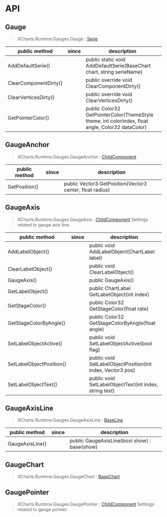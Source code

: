 # API

## Gauge

> XCharts.Runtime.Gauges.Gauge : [Serie](https://xcharts-team.github.io/docs/api#serie)

|public method|since|description|
|--|--|--|
|AddDefaultSerie()||public static void AddDefaultSerie(BaseChart chart, string serieName)|
|ClearComponentDirty()||public override void ClearComponentDirty()|
|ClearVerticesDirty()||public override void ClearVerticesDirty()|
|GetPointerColor()||public Color32 GetPointerColor(ThemeStyle theme, int colorIndex, float angle, Color32 dataColor)|

## GaugeAnchor

> XCharts.Runtime.Gauges.GaugeAnchor : [ChildComponent](https://xcharts-team.github.io/docs/api#childcomponent)

|public method|since|description|
|--|--|--|
|GetPosition()||public Vector3 GetPosition(Vector3 center, float radius)|

## GaugeAxis

> XCharts.Runtime.Gauges.GaugeAxis : [ChildComponent](https://xcharts-team.github.io/docs/api#childcomponent)
Settings related to gauge axis line.

|public method|since|description|
|--|--|--|
|AddLabelObject()||public void AddLabelObject(ChartLabel label)|
|ClearLabelObject()||public void ClearLabelObject()|
|GaugeAxis()||public GaugeAxis()|
|GetLabelObject()||public ChartLabel GetLabelObject(int index)|
|GetStageColor()||public Color32 GetStageColor(float rate)|
|GetStageColorByAngle()||public Color32 GetStageColorByAngle(float angle)|
|SetLabelObjectActive()||public void SetLabelObjectActive(bool flag)|
|SetLabelObjectPosition()||public void SetLabelObjectPosition(int index, Vector3 pos)|
|SetLabelObjectText()||public void SetLabelObjectText(int index, string text)|

## GaugeAxisLine

> XCharts.Runtime.Gauges.GaugeAxisLine : [BaseLine](https://xcharts-team.github.io/docs/api#baseline)

|public method|since|description|
|--|--|--|
|GaugeAxisLine()||public GaugeAxisLine(bool show) : base(show)|

## GaugeChart

> XCharts.Runtime.Gauges.GaugeChart : [BaseChart](https://xcharts-team.github.io/docs/api#basechart)

## GaugePointer

> XCharts.Runtime.Gauges.GaugePointer : [ChildComponent](https://xcharts-team.github.io/docs/api#childcomponent)
Settings related to gauge pointer.

